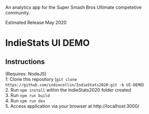 An analytics app for the Super Smash Bros Ultimate competetive community.

Estimated Release May 2020

# IndieStats UI DEMO

## Instructions  
(Requires: NodeJS)  
1: Clone this repository (`git clone https://github.com/indiecollin/IndieStats2020.git -b UI-DEMO`)  
2. Run `npm install` within the IndieStats2020 folder created  
3. Run `npm run build`  
4. Run `npm run dev`  
5. Access application via your browser at http://localhost:3000/
